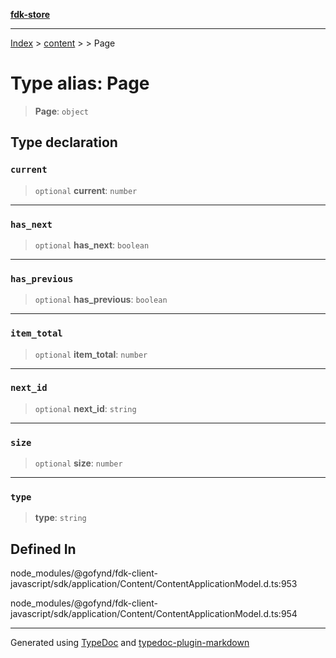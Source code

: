[**fdk-store**](../../../README.md)
***

[Index](../../../API.md) > [content](../../README.md) > [<internal>](../README.md) > Page

# Type alias: Page

> **Page**: `object`

## Type declaration

### `current`

> `optional` **current**: `number`

***

### `has_next`

> `optional` **has\_next**: `boolean`

***

### `has_previous`

> `optional` **has\_previous**: `boolean`

***

### `item_total`

> `optional` **item\_total**: `number`

***

### `next_id`

> `optional` **next\_id**: `string`

***

### `size`

> `optional` **size**: `number`

***

### `type`

> **type**: `string`

## Defined In

node\_modules/@gofynd/fdk-client-javascript/sdk/application/Content/ContentApplicationModel.d.ts:953

node\_modules/@gofynd/fdk-client-javascript/sdk/application/Content/ContentApplicationModel.d.ts:954

***
Generated using [TypeDoc](https://typedoc.org/) and [typedoc-plugin-markdown](https://www.npmjs.com/package/typedoc-plugin-markdown)
